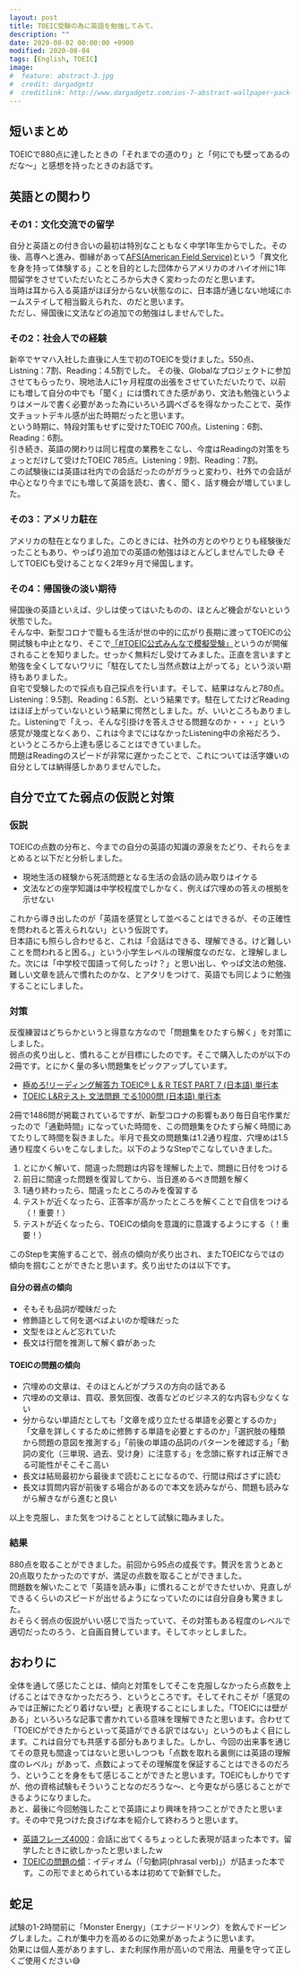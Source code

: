 ```yaml
---
layout: post
title: TOEIC受験の為に英語を勉強してみて。
description: ""
date: 2020-08-02 00:00:00 +0900
modified: 2020-08-04
tags: [English, TOEIC]
image:
#  feature: abstract-3.jpg
#  credit: dargadgetz
#  creditlink: http://www.dargadgetz.com/ios-7-abstract-wallpaper-pack-for-iphone-5-and-ipod-touch-retina/
---
```


<div> </div>

## 短いまとめ
TOEICで880点に達したときの「それまでの道のり」と「何にでも壁ってあるのだな〜」と感想を持ったときのお話です。


## 英語との関わり
### その1：文化交流での留学
自分と英語との付き合いの最初は特別なこともなく中学1年生からでした。その後、高専へと進み、御縁があって[AFS(American Field Service)](https://www.afs.or.jp/)という「異文化を身を持って体験する」ことを目的とした団体からアメリカのオハイオ州に1年間留学をさせていただいたところから大きく変わったのだと思います。  
当時は耳から入る英語がほぼ分からない状態なのに、日本語が通じない地域にホームステイして相当鍛えられた、のだと思います。  
ただし、帰国後に文法などの追加での勉強はしませんでした。

### その2：社会人での経験
新卒でヤマハ入社した直後に人生で初のTOEICを受けました。550点、Listning：7割、Reading：4.5割でした。
その後、Globalなプロジェクトに参加させてもらったり、現地法人に1ヶ月程度の出張をさせていただいたりで、以前にも増して自分の中でも「聞く」には慣れてきた感があり、文法も勉強というよりはメールで書く必要があった為にいろいろ調べざるを得なかったことで、英作文チョットデキル感が出た時期だったと思います。  
という時期に、特段対策もせずに受けたTOEIC 700点。Listening：6割、Reading：6割。  
引き続き、英語の関わりは同じ程度の業務をこなし、今度はReadingの対策をちょっとだけして受けたTOEIC 785点。Listening：9割、Reading：7割。  
この試験後には英語は社内での会話だったのがガラっと変わり、社外での会話が中心となり今までにも増して英語を読む、書く、聞く、話す機会が増していました。

### その3：アメリカ駐在
アメリカの駐在となりました。このときには、社外の方とのやりとりも経験後だったこともあり、やっぱり追加での英語の勉強はほとんどしませんでした😅 そしてTOEICも受けることなく2年9ヶ月で帰国します。

### その4：帰国後の淡い期待
帰国後の英語といえば、少しは使ってはいたものの、ほとんど機会がないという状態でした。  
そんな中、新型コロナで籠もる生活が世の中的に広がり長期に渡ってTOEICの公開試験も中止となり、そこで[「#TOEIC公式みんなで模擬受験」](https://www.iibc-global.org/toeic/support/youtube_test.html)というのが開催されることを知りました。せっかく無料だし受けてみました。正直を言いますと勉強を全くしてないワリに「駐在してたし当然点数は上がってる」という淡い期待もありました。  
自宅で受験したので採点も自己採点を行います。そして、結果はなんと780点。Listening：9.5割、Reading：6.5割、という結果です。駐在してたけどReadingはほぼ上がっていないという結果に愕然としました。が、いいところもありました。Listeningで「えっ、そんな引掛けを答えさせる問題なのか・・・」という感覚が幾度となくあり、これは今までにはなかったListening中の余裕だろう、というところから上達も感じることはできていました。  
問題はReadingのスピードが非常に遅かったことで、これについては活字嫌いの自分としては納得感しかありませんでした。

## 自分で立てた弱点の仮説と対策
### 仮説
TOEICの点数の分布と、今までの自分の英語の知識の源泉をたどり、それらをまとめると以下だと分析しました。
- 現地生活の経験から死活問題となる生活の会話の読み取りはイケる
- 文法などの座学知識は中学校程度でしかなく、例えば穴埋めの答えの根拠を示せない

これから導き出したのが「英語を感覚として並べることはできるが、その正確性を問われると答えられない」という仮説です。  
日本語にも照らし合わせると、これは「会話はできる、理解できる。けど難しいことを問われると困る。」という小学生レベルの理解度なのだな、と理解しました。次には「中学校で国語って何したっけ？」と思い出し、やっぱ文法の勉強、難しい文章を読んで慣れたのかな、とアタリをつけて、英語でも同じように勉強することにしました。  

### 対策
反復練習はどちらかというと得意な方なので「問題集をひたすら解く」を対策にしました。  
弱点の炙り出しと、慣れることが目標にしたのです。そこで購入したのが以下の2冊です。とにかく量の多い問題集をピックアップしています。

- [極めろ!リーディング解答力 TOEIC® L & R TEST PART 7 (日本語) 単行本](https://www.amazon.co.jp/gp/product/4883196763)
- [TOEIC L&Rテスト 文法問題 でる1000問 (日本語) 単行本](https://www.amazon.co.jp/gp/product/4866390832)

2冊で1486問が掲載されているですが、新型コロナの影響もあり毎日自宅作業だったので「通勤時間」になっていた時間を、この問題集をひたすら解く時間にあてたりして時間を裂きました。半月で長文の問題集は1.2通り程度、穴埋めは1.5通り程度くらいをこなしました。以下のようなStepでこなしていきました。  

1. とにかく解いて、間違った問題は内容を理解した上で、問題に日付をつける
2. 前日に間違った問題を復習してから、当日進めるべき問題を解く
3. 1通り終わったら、間違ったところのみを復習する
4. テストが近くなったら、正答率が高かったところを解くことで自信をつける（！重要！）
5. テストが近くなったら、TOEICの傾向を意識的に意識するようにする（！重要！）

このStepを実施することで、弱点の傾向が炙り出され、またTOEICならではの傾向を掴むことができたと思います。炙り出せたのは以下です。  

#### 自分の弱点の傾向
- そもそも品詞が曖昧だった
- 修飾語として何を選べばよいのか曖昧だった
- 文型をほとんど忘れていた
- 長文は行間を推測して解く癖があった

#### TOEICの問題の傾向
- 穴埋めの文章は、そのほとんどがプラスの方向の話である
- 穴埋めの文章は、買収、景気回復、改善などのビジネス的な内容も少なくない
- 分からない単語だとしても「文章を成り立たせる単語を必要とするのか」「文章を詳しくするために修飾する単語を必要とするのか」「選択肢の種類から問題の意図を推測する」「前後の単語の品詞のパターンを確認する」「動詞の変化（三単現、過去、受け身）に注意する」を念頭に察すれば正解できる可能性がそこそこ高い
- 長文は結局最初から最後まで読むことになるので、行間は飛ばさずに読む
- 長文は質問内容が前後する場合があるので本文を読みながら、問題も読みながら解きながら進むと良い

以上を克服し、また気をつけることとして試験に臨みました。

### 結果
880点を取ることができました。前回から95点の成長です。贅沢を言うとあと20点取りたかったのですが、満足の点数を取ることができました。  
問題数を解いたことで「英語を読み事」に慣れることができたせいか、見直しができるくらいのスピードが出せるようになっていたのには自分自身も驚きました。  
おそらく弱点の仮説がいい感じで当たっていて、その対策もある程度のレベルで適切だったのろう、と自画自賛しています。そしてホッとしました。

## おわりに
全体を通して感じたことは、傾向と対策をしてそこを克服しなかったら点数を上げることはできなかっただろう、というところです。そしてそれこそが「感覚のみでは正解にたどり着けない壁」と表現することにしました。「TOEICには壁がある」といろいろな記事で書かれている意味を理解できたと思います。合わせて「TOEICができたからといって英語ができる訳ではない」というのもよく目にします。これは自分でも共感する部分もありました。しかし、今回の出来事を通じてその意見も間違ってはないと思いしつつも「点数を取れる裏側には英語の理解度のレベル」があって、点数によってその理解度を保証することはできるのだろう、ということを身をもて感じることができたと思います。TOEICもしかりですが、他の資格試験もそういうことなのだろうな〜、と今更ながら感じることができるようになりました。  
あと、最後に今回勉強したことで英語により興味を持つことができたと思います。その中で見つけた良さげな本を紹介して終わろうと思います。

- [英語フレーズ4000](https://books.rakuten.co.jp/rb/3654351/)：会話に出てくるちょっとした表現が詰まった本です。留学したときに欲しかったと思いましたw
- [TOEICの問題の傾](https://books.rakuten.co.jp/rb/4070188/)：イディオム（「句動詞(phrasal verb)」）が詰まった本です。この形でまとめられている本は初めてで新鮮でした。

## 蛇足
試験の1-2時間前に「Monster Energy」（エナジードリンク）を飲んでドーピングしました。これが集中力を高めるのに効果があったように思います。  
効果には個人差がありますし、また利尿作用が高いので用法、用量を守って正しくご使用ください😅
